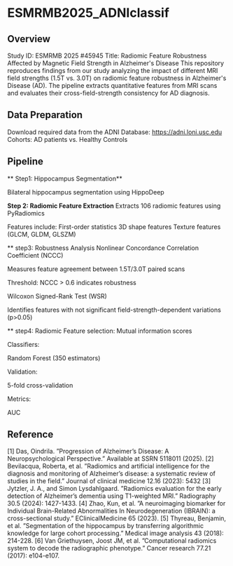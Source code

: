 # ESMRMB2025_ADNIclassif



## Overview
Study ID: ESMRMB 2025 #45945
Title: Radiomic Feature Robustness Affected by Magnetic Field Strength in Alzheimer's Disease
This repository reproduces findings from our study analyzing the impact of different MRI field strengths (1.5T vs. 3.0T) on radiomic feature robustness in Alzheimer's Disease (AD). The pipeline extracts quantitative features from MRI scans and evaluates their cross-field-strength consistency for AD diagnosis.

## Data Preparation
Download required data from the ADNI Database:
https://adni.loni.usc.edu
Cohorts: AD patients vs. Healthy Controls

## Pipeline
** Step1: Hippocampus Segmentation**

Bilateral hippocampus segmentation using HippoDeep

**Step 2: Radiomic Feature Extraction**
Extracts 106 radiomic features using PyRadiomics

Features include:
First-order statistics
3D shape features
Texture features (GLCM, GLDM, GLSZM)

** step3: Robustness Analysis
Nonlinear Concordance Correlation Coefficient (NCCC)

Measures feature agreement between 1.5T/3.0T paired scans

Threshold: NCCC > 0.6 indicates robustness

Wilcoxon Signed-Rank Test (WSR)

Identifies features with not significant field-strength-dependent variations (p>0.05)

** step4: Radiomic
Feature selection:
Mutual information scores


Classifiers:

Random Forest (350 estimators)


Validation:

5-fold cross-validation


Metrics:

AUC

## Reference
[1] Das, Oindrila. ”Progression of Alzheimer’s Disease: A Neuropsychological Perspective.” Available at SSRN 5118011 (2025). 
[2] Bevilacqua, Roberta, et al. ”Radiomics and artificial intelligence for the diagnosis and monitoring of Alzheimer’s disease: a systematic review of studies in the field.” Journal of clinical medicine 12.16 (2023): 5432 
[3] Jytzler, J. A., and Simon Lysdahlgaard. ”Radiomics evaluation for the early detection of Alzheimer’s dementia using T1-weighted MRI.” Radiography 30.5 (2024): 1427-1433. 
[4] Zhao, Kun, et al. ”A neuroimaging biomarker for Individual Brain-Related Abnormalities In Neurodegeneration (IBRAIN): a cross-sectional study.” EClinicalMedicine 65 (2023). 
[5] Thyreau, Benjamin, et al. ”Segmentation of the hippocampus by transferring algorithmic knowledge for large cohort processing.” Medical image analysis 43 (2018): 214-228. 
[6] Van Griethuysen, Joost JM, et al. ”Computational radiomics system to decode the radiographic phenotype.” Cancer research 77.21 (2017): e104-e107.